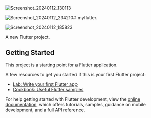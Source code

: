
![Screenshot_20240112_130113](https://github.com/MauryaAayush/myflutter/assets/143180849/bba0eb76-a115-4b5b-ac9d-136d23afdf0f)

![Screenshot_20240112_234210](https://github.com/MauryaAayush/myflutter/assets/143180849/526896e6-29b0-48d2-ab49-ae8c12f224f7)# myflutter.

![Screenshot_20240112_185823](https://github.com/MauryaAayush/myflutter/assets/143180849/6cd3e856-4595-443f-b18c-61a82bac16dd)


A new Flutter project.

## Getting Started

This project is a starting point for a Flutter application.

A few resources to get you started if this is your first Flutter project:

- [Lab: Write your first Flutter app](https://docs.flutter.dev/get-started/codelab)
- [Cookbook: Useful Flutter samples](https://docs.flutter.dev/cookbook)

For help getting started with Flutter development, view the
[online documentation](https://docs.flutter.dev/), which offers tutorials,
samples, guidance on mobile development, and a full API reference.

